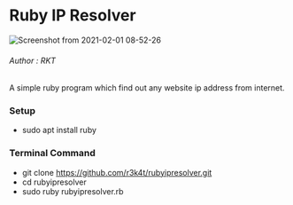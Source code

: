 
# Ruby IP Resolver

![Screenshot from 2021-02-01 08-52-26](https://user-images.githubusercontent.com/69615463/106409812-99d3b980-646b-11eb-9875-30d9aab871e0.png)

<h6>Author : RKT</h6>

A simple ruby program which find out any website ip address from internet.

### Setup ###

+ sudo apt install ruby

### Terminal Command ###

+ git clone https://github.com/r3k4t/rubyipresolver.git
+ cd rubyipresolver
+ sudo ruby rubyipresolver.rb








